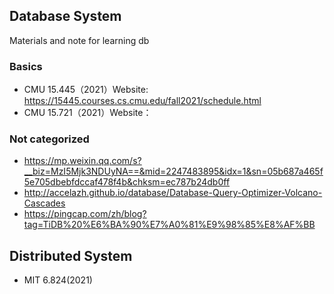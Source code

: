 ## Database System
Materials and note for learning db

### Basics
- CMU 15.445（2021）Website: https://15445.courses.cs.cmu.edu/fall2021/schedule.html
- CMU 15.721（2021）Website：

### Not categorized
- https://mp.weixin.qq.com/s?__biz=MzI5Mjk3NDUyNA==&mid=2247483895&idx=1&sn=05b687a465f5e705dbebfdccaf478f4b&chksm=ec787b24db0ff
- http://accelazh.github.io/database/Database-Query-Optimizer-Volcano-Cascades
- https://pingcap.com/zh/blog?tag=TiDB%20%E6%BA%90%E7%A0%81%E9%98%85%E8%AF%BB

## Distributed System
- MIT 6.824(2021)
